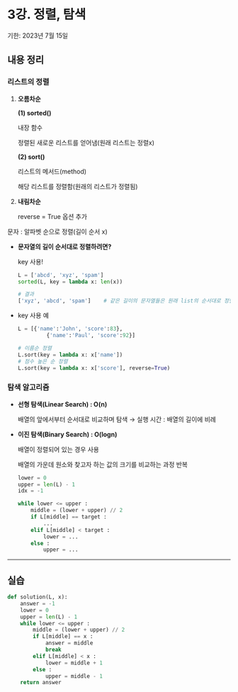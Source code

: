 # 3강. 정렬, 탐색

기한: 2023년 7월 15일

## 내용 정리

### 리스트의 정렬

1. **오름차순**
    
    **(1) sorted()**
    
    내장 함수
    
    정렬된 새로운 리스트를 얻어냄(원래 리스트는 정렬x)
    
    **(2) sort()**
    
    리스트의 메서드(method)
    
    해당 리스트를 정렬함(원래의 리스트가 정렬됨)
    
2. **내림차순**
    
    reverse = True 옵션 추가
    

문자 : 알파벳 순으로 정렬(길이 순서 x)

- **문자열의 길이 순서대로 정렬하려면?**
    
    key 사용!
    
    ```python
    L = ['abcd', 'xyz', 'spam']
    sorted(L, key = lambda x: len(x))
    
    # 결과
    ['xyz', 'abcd', 'spam']    # 같은 길이의 문자열들은 원래 list의 순서대로 정렬됨
    ```
    
- key 사용 예
    
    ```python
    L = [{'name':'John', 'score':83},
    		 {'name':'Paul', 'score':92}]
    
    # 이름순 정렬
    L.sort(key = lambda x: x['name'])
    # 점수 높은 순 정렬
    L.sort(key = lambda x: x['score'], reverse=True)
    ```
    

### 탐색 알고리즘

- **선형 탐색(Linear Search) : O(n)**
    
    배열의 앞에서부터 순서대로 비교하며 탐색 → 실행 시간 : 배열의 길이에 비례
    
- **이진 탐색(Binary Search) : O(logn)**
    
    배열이 정렬되어 있는 경우 사용
    
    배열의 가운데 원소와 찾고자 하는 값의 크기를 비교하는 과정 반복
    
    ```python
    lower = 0
    upper = len(L) - 1
    idx = -1
    
    while lower <= upper :
    	middle = (lower + upper) // 2
    	if L[middle] == target :
    		...
    	elif L[middle] < target :
    		lower = ...
    	else :
    		upper = ...
    ```
    

---

## 실습

```python
def solution(L, x):
    answer = -1
    lower = 0
    upper = len(L) - 1
    while lower <= upper :
        middle = (lower + upper) // 2
        if L[middle] == x :
            answer = middle
            break
        elif L[middle] < x :
            lower = middle + 1
        else :
            upper = middle - 1
    return answer
```
